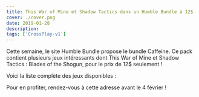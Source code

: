 ```yaml
---
title: This War of Mine et Shadow Tactics dans un Humble Bundle à 12$ !
cover: ./cover.png
date: 2019-01-28
description: 
tags: ['CrossPlay-v1']
---
```

Cette semaine, le site Humble Bundle propose le bundle Caffeine. Ce pack contient plusieurs jeux intéressants dont This War of Mine et Shadow Tactics : Blades of the Shogun, pour le prix de 12$ seulement !

Voici la liste complète des jeux disponibles :

Pour en profiter, rendez-vous à cette adresse avant le 4 février !

